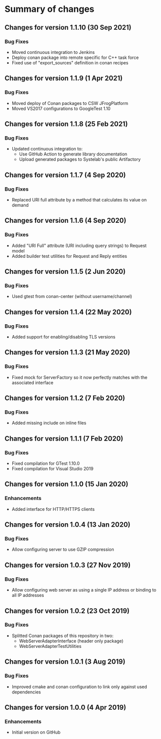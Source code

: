 # Summary of changes

## Changes for version 1.1.10 (30 Sep 2021)

### Bug Fixes

- Moved continuous integration to Jenkins
- Deploy conan package into remote specific for C++ task force
- Fixed use of "export_sources" definition in conan recipes


## Changes for version 1.1.9 (1 Apr 2021)

### Bug Fixes

- Moved deploy of Conan packages to CSW JFrogPlatform
- Moved VS2017 configurations to GoogleTest 1.10


## Changes for version 1.1.8 (25 Feb 2021)

### Bug Fixes

- Updated continuous integration to:
  - Use GitHub Action to generate library documentation
  - Upload generated packages to Systelab's public Artifactory


## Changes for version 1.1.7 (4 Sep 2020)

### Bug Fixes

- Replaced URI full attribute by a method that calculates its value on demand


## Changes for version 1.1.6 (4 Sep 2020)

### Bug Fixes

- Added "URI Full" attribute (URI including query strings) to Request model
- Added builder test utilities for Request and Reply entities


## Changes for version 1.1.5 (2 Jun 2020)

### Bug Fixes

- Used gtest from conan-center (without username/channel)


## Changes for version 1.1.4 (22 May 2020)

### Bug Fixes

- Added support for enabling/disabling TLS versions


## Changes for version 1.1.3 (21 May 2020)

### Bug Fixes

- Fixed mock for ServerFactory so it now perfectly matches with the associated interface


## Changes for version 1.1.2 (7 Feb 2020)

### Bug Fixes

- Added missing include on inline files


## Changes for version 1.1.1 (7 Feb 2020)

### Bug Fixes

- Fixed compilation for GTest 1.10.0
- Fixed compilation for Visual Studio 2019


## Changes for version 1.1.0 (15 Jan 2020)

### Enhancements

- Added interface for HTTP/HTTPS clients


## Changes for version 1.0.4 (13 Jan 2020)

### Bug Fixes

- Allow configuring server to use GZIP compression


## Changes for version 1.0.3 (27 Nov 2019)

### Bug Fixes

- Allow configuring web server as using a single IP address or binding to all IP addresses


## Changes for version 1.0.2 (23 Oct 2019)

### Bug Fixes

- Splitted Conan packages of this repository in two:
  - WebServerAdapterInterface (header only package)
  - WebServerAdapterTestUtilities


## Changes for version 1.0.1 (3 Aug 2019)

### Bug Fixes

- Improved cmake and conan configuration to link only against used dependencies


## Changes for version 1.0.0 (4 Apr 2019)

### Enhancements

- Initial version on GitHub

